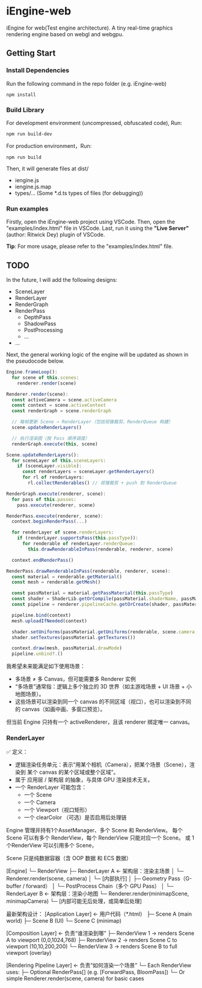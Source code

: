 # iEngine-web
iEngine for web(Test engine architecture). A tiny real-time graphics rendering engine based on webgl and webgpu.

## Getting Start

### Install Dependencies

Run the following command in the repo folder (e.g. iEngine-web)

```
npm install
```

### Build Library

For development environment (uncompressed, obfuscated code), Run:

```
npm run build-dev
```

For production environment，Run:

```
npm run build
```

Then, it will generate files at dist/

- iengine.js
- iengine.js.map
- types/... (Some *.d.ts types of files (for debugging))

### Run examples

Firstly, open the iEngine-web project using VSCode.
Then, open the "examples/index.html" file in VSCode.
Last, run it using the **"Live Server"** (author: Ritwick Dey) plugin of VSCode.

**Tip**: For more usage, please refer to the "examples/index.html" file.

## TODO

In the future, I will add the following designs:

- SceneLayer
- RenderLayer
- RenderGraph
- RenderPass
  - DepthPass
  - ShadowPass
  - PostProcessing
  - ...
- ...

Next, the general working logic of the engine will be updated as shown in the pseudocode below.

```js
Engine.frameLoop():
  for scene of this.scenes:
    renderer.render(scene)

Renderer.render(scene):
  const activeCamera = scene.activeCamera
  const context = scene.activeContext
  const renderGraph = scene.renderGraph

  // 每帧更新 Scene → RenderLayer（包括视锥裁剪、RenderQueue 构建）
  scene.updateRenderLayers()

  // 执行渲染图（按 Pass 顺序调度）
  renderGraph.execute(this, scene)

Scene.updateRenderLayers():
  for sceneLayer of this.sceneLayers:
    if (sceneLayer.visible):
      const renderLayers = sceneLayer.getRenderLayers()
      for rl of renderLayers:
        rl.collectRenderables() // 视锥裁剪 + push 到 RenderQueue

RenderGraph.execute(renderer, scene):
  for pass of this.passes:
    pass.execute(renderer, scene)

RenderPass.execute(renderer, scene):
  context.beginRenderPass(...)

  for renderLayer of scene.renderLayers:
    if (renderLayer.supportsPass(this.passType)):
      for renderable of renderLayer.renderQueue:
        this.drawRenderableInPass(renderable, renderer, scene)

  context.endRenderPass()

RenderPass.drawRenderableInPass(renderable, renderer, scene):
  const material = renderable.getMaterial()
  const mesh = renderable.getMesh()

  const passMaterial = material.getPassMaterial(this.passType)
  const shader = ShaderLib.getOrCompile(passMaterial.shaderName, passMaterial.getDefines())
  const pipeline = renderer.pipelineCache.getOrCreate(shader, passMaterial.getRenderState(), mesh.layout)

  pipeline.bind(context)
  mesh.uploadIfNeeded(context)

  shader.setUniforms(passMaterial.getUniforms(renderable, scene.camera, scene.lights))
  shader.setTextures(passMaterial.getTextures())

  context.draw(mesh, passMaterial.drawMode)
  pipeline.unbind?.()
```

我希望未来能满足如下使用场景：
- 多场景 ≠ 多 Canvas，但可能需要多 Renderer 实例
- “多场景”通常指：逻辑上多个独立的 3D 世界（如主游戏场景 + UI 场景 + 小地图场景）。
- 这些场景可以渲染到同一个 canvas 的不同区域（视口），也可以渲染到不同的 canvas（如画中画、多窗口预览）。

但当前 Engine 只持有一个 activeRenderer，且该 renderer 绑定唯一 canvas。

### RenderLayer
✅ 定义：
- 逻辑渲染任务单元：表示“用某个相机（Camera），把某个场景（Scene），渲染到 某个 canvas 的某个区域或整个区域”。
- 属于 应用层 / 架构层 的抽象，与具体 GPU 渲染技术无关。
- 一个 RenderLayer 可能包含：
  - 一个 Scene
  - 一个 Camera
  - 一个 Viewport（视口矩形）
  - 一个 clearColor
（可选）是否启用后处理链

Engine 管理并持有1个AssetManager、多个 Scene 和 RenderView。
每个 Scene 可以有多个 RenderView，每个 RenderView 只能对应一个 Scene。
或 1个RenderView 可以引用多个 Scene，

Scene 只是纯数据容器（含 OOP 数据 和 ECS 数据）

[Engine]
  └─ RenderView
        ├─ RenderLayer A  ← 架构层：渲染主场景
        │     └─ Renderer.render(scene, camera)
        │           └─ [内部执行]
        │                 ├─ Geometry Pass（G-buffer / forward）
        │                 └─ PostProcess Chain（多个 GPU Pass）
        │
        └─ RenderLayer B  ← 架构层：渲染小地图
              └─ Renderer.render(minimapScene, minimapCamera)
                    └─ [内部可能无后处理，或简单后处理]

最新架构设计：
[Application Layer]        ← 用户代码（*.html）
   ├─ Scene A (main world)
   ├─ Scene B (UI)
   └─ Scene C (minimap)

[Composition Layer]        ← 负责“谁渲染到哪”
   ├─ RenderView 1 → renders Scene A to viewport (0,0,1024,768)
   ├─ RenderView 2 → renders Scene C to viewport (10,10,200,200)
   └─ RenderView 3 → renders Scene B to full viewport (overlay)

[Rendering Pipeline Layer] ← 负责“如何渲染一个场景”
   └─ Each RenderView uses:
        ├─ Optional RenderPass[] (e.g. [ForwardPass, BloomPass])
        └─ Or simple Renderer.render(scene, camera) for basic cases
